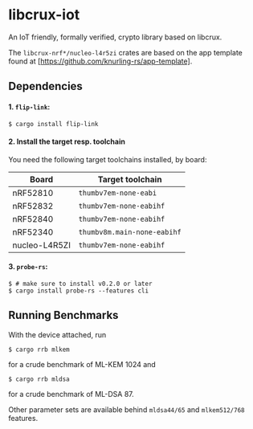 # libcrux-iot
An IoT friendly, formally verified, crypto library based on libcrux.

The `libcrux-nrf*/nucleo-l4r5zi` crates are based on the app template found at [https://github.com/knurling-rs/app-template].

## Dependencies

#### 1. `flip-link`:

```console
$ cargo install flip-link
```

#### 2. Install the target resp. toolchain

You need the following target toolchains installed, by board:

| Board         | Target toolchain            |
|---------------|-----------------------------|
| nRF52810      | `thumbv7em-none-eabi`       |
| nRF52832      | `thumbv7em-none-eabihf`     |
| nRF52840      | `thumbv7em-none-eabihf`     |
| nRF52340      | `thumbv8m.main-none-eabihf` |
| nucleo-L4R5ZI | `thumbv7em-none-eabihf`     |

#### 3. `probe-rs`:

``` console
$ # make sure to install v0.2.0 or later
$ cargo install probe-rs --features cli
```

## Running Benchmarks

With the device attached, run
```console
$ cargo rrb mlkem
```
for a crude benchmark of ML-KEM 1024 and 

```console
$ cargo rrb mldsa
```
for a crude benchmark of ML-DSA 87.

Other parameter sets are available behind `mldsa44/65` and
`mlkem512/768` features.
